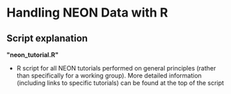 # Handling NEON Data with R

## Script explanation

**"neon_tutorial.R"**

- R script for all NEON tutorials performed on general principles (rather than specifically for a working group). More detailed information (including links to specific tutorials) can be found at the top of the script
